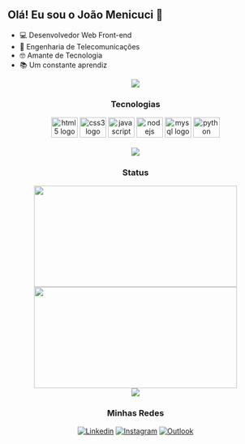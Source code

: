 ## Olá! Eu sou o João Menicuci 👋

* 💻 Desenvolvedor Web Front-end
* 📡 Engenharia de Telecomunicações
* 🤓 Amante de Tecnologia
* 📚 Um constante aprendiz

<div align="center">

<img src="https://user-images.githubusercontent.com/73097560/115834477-dbab4500-a447-11eb-908a-139a6edaec5c.gif"> 

 ### Tecnologias
 
 <div>
    <img src="https://cdn.jsdelivr.net/gh/devicons/devicon/icons/html5/html5-plain.svg" height="40" width="52" alt="html5 logo" />
    <img src="https://cdn.jsdelivr.net/gh/devicons/devicon/icons/css3/css3-plain.svg" height="40" width="52" alt="css3 logo"/>
    <img src="https://cdn.jsdelivr.net/gh/devicons/devicon/icons/javascript/javascript-plain.svg" height="40" width="52" alt="javascript logo" />
    <img src="https://cdn.jsdelivr.net/gh/devicons/devicon/icons/nodejs/nodejs-plain.svg" height="40" width="52" alt="nodejs logo" />
    <img src="https://cdn.jsdelivr.net/gh/devicons/devicon/icons/mysql/mysql-plain.svg" height="40" width="52" alt="mysql logo"/>
    <img src="https://cdn.jsdelivr.net/gh/devicons/devicon/icons/python/python-original.svg" height="40" width="52" alt="python logo"/>
 </div>
 <br>
 
<img src="https://user-images.githubusercontent.com/73097560/115834477-dbab4500-a447-11eb-908a-139a6edaec5c.gif"> 

### Status

 <div>
    <img height="200px" width="400px" src="https://github-readme-stats.vercel.app/api?username=joaomenicuci&show_icons=true&include_all_commits=true&count_private=true&hide_border=true&title_color=6875d4&icon_color=6875d4&text_color=808080&bg_color=00000000"/>
   <img height="200px" width="400px" src="https://github-readme-stats.vercel.app/api/top-langs/?username=joaomenicuci&layout=compact&langs_count=7&hide_border=true&title_color=6875d4&icon_color=6875d4&text_color=808080&bg_color=00000000"/>
 </div>
 
<img src="https://user-images.githubusercontent.com/73097560/115834477-dbab4500-a447-11eb-908a-139a6edaec5c.gif"> 
 
### <center>Minhas Redes

[![Linkedin](https://img.shields.io/badge/LinkedIn-0077B5?style=for-the-badge&logo=linkedin&logoColor=white)](https://www.linkedin.com/in/joaomenicuci/)
[![Instagram](https://img.shields.io/badge/Instagram-E4405F?style=for-the-badge&logo=instagram&logoColor=white)](https://www.instagram.com/joaomenicuci/)
[![Outlook](https://img.shields.io/badge/Microsoft_Outlook-0078D4?style=for-the-badge&logo=microsoft-outlook&logoColor=white)](mailto:joao_menicuci@hotmail.com)
</div>
